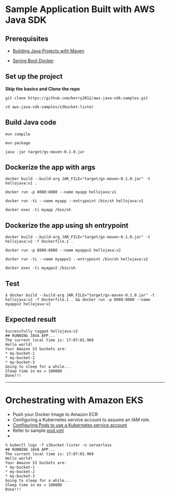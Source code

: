 # Sample Application Built with AWS Java SDK 

## Prerequisites

- [Building Java Projects with Maven](https://spring.io/guides/gs/maven/#scratch)

- [Spring Boot Docker](https://spring.io/guides/topicals/spring-boot-docker/)


## Set up the project

**Skip the basics and Clone the repo**

```
git clone https://github.com/berry2012/aws-java-sdk-samples.git

cd aws-java-sdk-samples/s3bucket-lister
```


## Build Java code
```
mvn compile

mvn package

java -jar target/gs-maven-0.1.0.jar
```

## Dockerize the app with args
```
docker build --build-arg JAR_FILE="target/gs-maven-0.1.0.jar" -t hellojava:v1 .

docker run -p 8080:8080 --name myapp hellojava:v1

docker run -ti --name myapp --entrypoint /bin/sh hellojava:v1

docker exec -ti myapp /bin/sh

```


## Dockerize the app using sh entrypoint
```
docker build --build-arg JAR_FILE="target/gs-maven-0.1.0.jar" -t hellojava:v2 -f Dockerfile.1 .

docker run -p 8080:8080 --name myappv2 hellojava:v2

docker run -ti --name myappv2 --entrypoint /bin/sh hellojava:v2

docker exec -ti myappv2 /bin/sh

```

## Test

```
$ docker build --build-arg JAR_FILE="target/gs-maven-0.1.0.jar" -t hellojava:v2 -f Dockerfile.1 . && docker run -p 8080:8080 --name myappv2 hellojava:v2

```

## Expected result

```
Successfully tagged hellojava:v2
## RUNNING JAVA APP...
The current local time is: 17:07:01.969
Hello world!
Your Amazon S3 buckets are:
* my-bucket-1
* my-bucket-2
* my-bucket-3
Going to sleep for a while...
Sleep time in ms = 100000
Done!!!
```

---

# Orchestrating with Amazon EKS

- Push your Docker Image to Amazon ECR
- Configuring a Kubernetes service account to assume an IAM role.
- [Configuring Pods to use a Kubernetes service account](https://docs.aws.amazon.com/eks/latest/userguide/pod-configuration.html)
- Refer to sample [pod.yml](./pod.yml)
- 
```
% kubectl logs -f s3bucket-lister -n serverless
## RUNNING JAVA APP...
The current local time is: 17:07:01.969
Hello world!
Your Amazon S3 buckets are:
* my-bucket-1
* my-bucket-2
* my-bucket-3
Going to sleep for a while...
Sleep time in ms = 100000
Done!!!

```